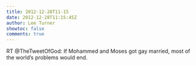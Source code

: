 ```yaml
---
title: 2012-12-28T11-15
date: 2012-12-28T11:15:45Z
author: Lee Turner
showtoc: false
comments: true
---
```


RT @TheTweetOfGod: If Mohammed and Moses got gay married, most of the world’s problems would end.


